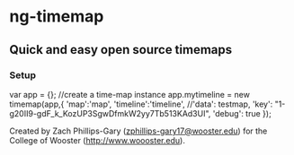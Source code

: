 # ng-timemap
## Quick and easy open source timemaps



### Setup
var app = {};
//create a time-map instance
app.mytimeline = new timemap(app,{
'map':'map',
'timeline':'timeline',
//'data': testmap,
'key': "1-g20II9-gdF_k_KozUP3SgwDfmkW2yy7Tb513KAd3UI",
'debug': true
});


Created by Zach Phillips-Gary (zphillips-gary17@wooster.edu) for the College of Wooster (http://www.woooster.edu).

